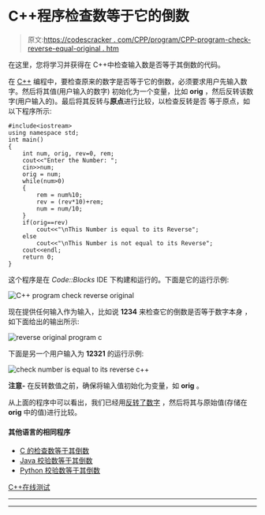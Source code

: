 # C++程序检查数等于它的倒数

> 原文:[https://codescracker . com/CPP/program/CPP-program-check-reverse-equal-original . htm](https://codescracker.com/cpp/program/cpp-program-check-reverse-equal-original.htm)

在这里，您将学习并获得在 C++中检查输入数是否等于其倒数的代码。

在 [C++](/cpp/index.htm) 编程中，要检查原来的数字是否等于它的倒数，必须要求用户先输入数字。然后将其值(用户输入的数字) 初始化为一个变量，比如 **orig** ，然后反转该数字(用户输入的)。最后将其反转与**原点**进行比较，以检查反转是否 等于原点，如以下程序所示:

```
#include<iostream>
using namespace std;
int main()
{
    int num, orig, rev=0, rem;
    cout<<"Enter the Number: ";
    cin>>num;
    orig = num;
    while(num>0)
    {
        rem = num%10;
        rev = (rev*10)+rem;
        num = num/10;
    }
    if(orig==rev)
        cout<<"\nThis Number is equal to its Reverse";
    else
        cout<<"\nThis Number is not equal to its Reverse";
    cout<<endl;
    return 0;
}
```

这个程序是在 *Code::Blocks* IDE 下构建和运行的。下面是它的运行示例:

![C++ program check reverse original](../Images/fb87169c439c16096789a67e612a6297.png)

现在提供任何输入作为输入，比如说 **1234** 来检查它的倒数是否等于数字本身 ，如下面给出的输出所示:

![reverse original program c](../Images/b20d18115323947d857af0d3503e6698.png)

下面是另一个用户输入为 **12321** 的运行示例:

![check number is equal to its reverse c++](../Images/5aef37c823c39cf07a1f733c73d36e5d.png)

**注意-** 在反转数值之前，确保将输入值初始化为变量，如 **orig** 。

从上面的程序中可以看出，我们已经用[反转了数字](/cpp/program/cpp-program-reverse-numbers.htm) ，然后将其与原始值(存储在 **orig** 中的值)进行比较。

#### 其他语言的相同程序

*   [C 的检查数等于其倒数](/c/program/c-program-check-reverse-equal-original.htm)
*   [Java 校验数等于其倒数](/java/program/java-program-check-reverse-equal-original.htm)
*   [Python 校验数等于其倒数](/python/program/python-program-check-reverse-equal-original.htm)

[C++在线测试](/exam/showtest.php?subid=3)

* * *

* * *